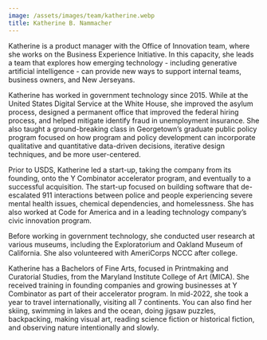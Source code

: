 ```yaml
---
image: /assets/images/team/katherine.webp
title: Katherine B. Nammacher
---
```


Katherine is a product manager with the Office of Innovation team, where she works on the Business Experience Initiative. In this capacity, she leads a team that explores how emerging technology - including generative artificial intelligence - can provide new ways to support internal teams, business owners, and New Jerseyans.

Katherine has worked in government technology since 2015. While at the United States Digital Service at the White House, she improved the asylum process, designed a permanent office that improved the federal hiring process, and helped mitigate identify fraud in unemployment insurance. She also taught a ground-breaking class in Georgetown’s graduate public policy program focused on how program and policy development can incorporate qualitative and quantitative data-driven decisions, iterative design techniques, and be more user-centered.

Prior to USDS, Katherine led a start-up, taking the company from its founding, onto the Y Combinator accelerator program, and eventually to a successful acquisition. The start-up focused on building software that de-escalated 911 interactions between police and people experiencing severe mental health issues, chemical dependencies, and homelessness. She has also worked at Code for America and in a leading technology company’s civic innovation program.

Before working in government technology, she conducted user research at various museums, including the Exploratorium and Oakland Museum of California. She also volunteered with AmeriCorps NCCC after college.

Katherine has a Bachelors of Fine Arts, focused in Printmaking and Curatorial Studies, from the Maryland Institute College of Art (MICA). She received training in founding companies and growing businesses at Y Combinator as part of their accelerator program. In mid-2022, she took a year to travel internationally, visiting all 7 continents. You can also find her skiing, swimming in lakes and the ocean, doing jigsaw puzzles, backpacking, making visual art, reading science fiction or historical fiction, and observing nature intentionally and slowly.
